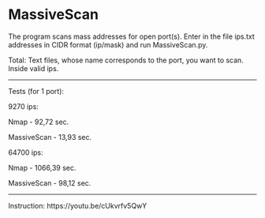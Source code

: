 # MassiveScan
The program scans mass addresses for open port(s).
Enter in the file ips.txt addresses in CIDR format (ip/mask) and run MassiveScan.py.

Total:
Text files, whose name corresponds to the port, you want to scan. Inside valid ips.
<hr>

Tests (for 1 port):

9270 ips:

Nmap - 92,72 sec.

MassiveScan - 13,93 sec.

64700 ips:

Nmap - 1066,39 sec.

MassiveScan - 98,12 sec.

<hr>
Instruction:
https://youtu.be/cUkvrfv5QwY
